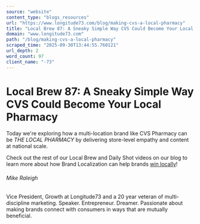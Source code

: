 ```yaml
---
source: "website"
content_type: "blogs_resources"
url: "https://www.longitude73.com/blog/making-cvs-a-local-pharmacy"
title: "Local Brew 87: A Sneaky Simple Way CVS Could Become Your Local Pharmacy"
domain: "www.longitude73.com"
path: "/blog/making-cvs-a-local-pharmacy"
scraped_time: "2025-09-30T13:44:55.760121"
url_depth: 2
word_count: 97
client_name: "-73"
---
```


# Local Brew 87: A Sneaky Simple Way CVS Could Become Your Local Pharmacy

Today we're exploring how a multi-location brand like CVS Pharmacy can be _THE LOCAL PHARMACY_ by delivering store-level empathy and content at national scale.

Check out the rest of our Local Brew and Daily Shot videos on our blog to learn more about how Brand Localization can help brands [win locally](/blog/hyperlocal-presence-for-large-brands)!  

###### Mike Raleigh

Vice President, Growth at Longitude73 and a 20 year veteran of multi-discipline marketing. Speaker. Entrepreneur. Dreamer. Passionate about making brands connect with consumers in ways that are mutually beneficial.